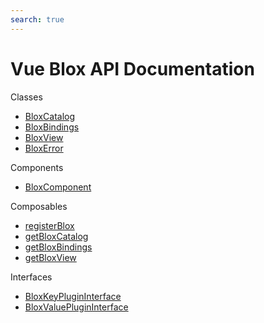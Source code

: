 ```yaml
---
search: true
---
```


# Vue Blox API Documentation

Classes
- [BloxCatalog](/docs/api/classes/blox-catalog)
- [BloxBindings](/docs/api/classes/blox-bindings)
- [BloxView](/docs/api/classes/blox-view)
- [BloxError](/docs/api/classes/blox-error)

Components
- [BloxComponent](/docs/api/components/blox-component)

Composables
- [registerBlox](/docs/api/composables/register-blox)
- [getBloxCatalog](/docs/api/composables/get-blox-catalog)
- [getBloxBindings](/docs/api/composables/get-blox-bindings)
- [getBloxView](/docs/api/composables/get-blox-view)

Interfaces
- [BloxKeyPluginInterface](/docs/api/interfaces/blox-key-plugin-interface)
- [BloxValuePluginInterface](/docs/api/interfaces/blox-value-plugin-interface)
